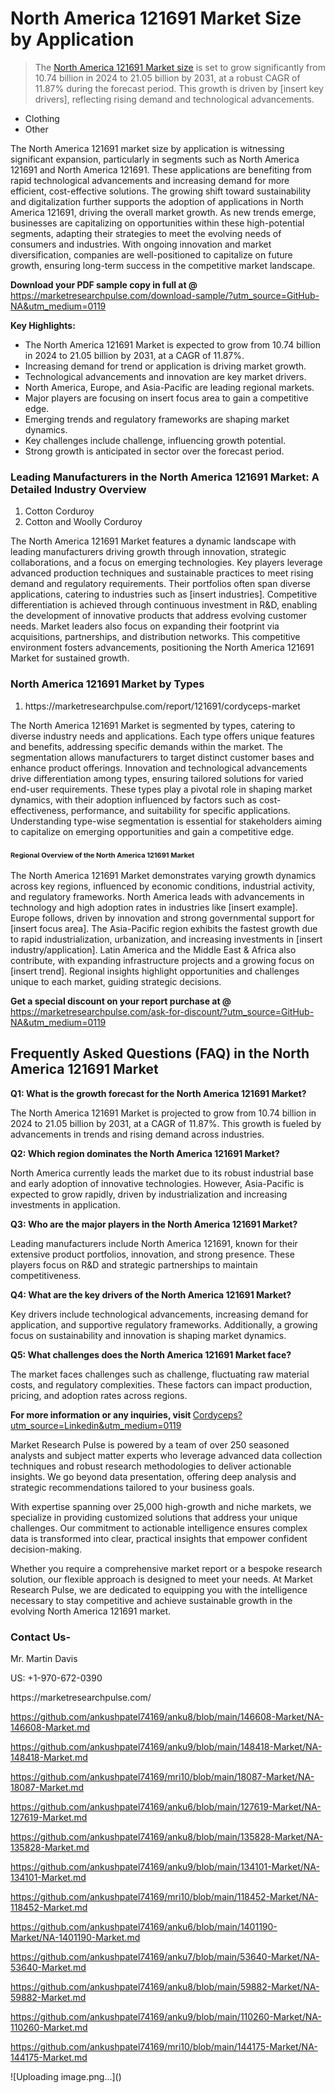 <h1>North America 121691 Market&nbsp;Size by Application</h1><blockquote><p>The <a href="https://marketresearchpulse.com/download-sample/?utm_source=GitHub-NA&amp;utm_medium=0119">North America 121691 Market size</a> is set to grow significantly from 10.74 billion in 2024 to 21.05 billion by 2031, at a robust CAGR of 11.87% during the forecast period. This growth is driven by [insert key drivers], reflecting rising demand and technological advancements.</p></blockquote><ul><li>Clothing <li> Other</li></ul><p>The North America 121691 market size by application is witnessing significant expansion, particularly in segments such as North America 121691 and North America 121691. These applications are benefiting from rapid technological advancements and increasing demand for more efficient, cost-effective solutions. The growing shift toward sustainability and digitalization further supports the adoption of applications in North America 121691, driving the overall market growth. As new trends emerge, businesses are capitalizing on opportunities within these high-potential segments, adapting their strategies to meet the evolving needs of consumers and industries. With ongoing innovation and market diversification, companies are well-positioned to capitalize on future growth, ensuring long-term success in the competitive market landscape.</p><p><strong>Download your PDF sample copy in full at @ </strong><a href="https://marketresearchpulse.com/download-sample/?utm_source=GitHub-NA&amp;utm_medium=0119">https://marketresearchpulse.com/download-sample/?utm_source=GitHub-NA&amp;utm_medium=0119</a></p><p><strong>Key Highlights: </strong></p><ul><li>The North America 121691 Market is expected to grow from 10.74 billion in 2024 to 21.05 billion by 2031, at a CAGR of 11.87%.</li><li>Increasing demand for trend or application is driving market growth.</li><li>Technological advancements and innovation are key market drivers.</li><li>North America, Europe, and Asia-Pacific are leading regional markets.</li><li>Major players are focusing on insert focus area to gain a competitive edge.</li><li>Emerging trends and regulatory frameworks are shaping market dynamics.</li><li>Key challenges include challenge, influencing growth potential.</li><li>Strong growth is anticipated in sector over the forecast period.</li></ul><h3>Leading Manufacturers in the North America 121691 Market: A Detailed Industry Overview</h3><ol><li>Cotton Corduroy <li> Cotton and Woolly Corduroy</li></ol><div class="flex max-w-full flex-col flex-grow"><div class="min-h-8 text-message flex w-full flex-col items-end gap-2 whitespace-normal break-words [.text-message+&amp;]:mt-5" dir="auto" data-message-author-role="assistant" data-message-id="fd8432e4-4910-450d-b182-61b7bfb0a01f" data-message-model-slug="gpt-4o"><div class="flex w-full flex-col gap-1 empty:hidden first:pt-[3px]"><div class="markdown prose w-full break-words dark:prose-invert light"><p>The North America 121691 Market features a dynamic landscape with leading manufacturers driving growth through innovation, strategic collaborations, and a focus on emerging technologies. Key players leverage advanced production techniques and sustainable practices to meet rising demand and regulatory requirements. Their portfolios often span diverse applications, catering to industries such as [insert industries]. Competitive differentiation is achieved through continuous investment in R&amp;D, enabling the development of innovative products that address evolving customer needs. Market leaders also focus on expanding their footprint via acquisitions, partnerships, and distribution networks. This competitive environment fosters advancements, positioning the North America 121691 Market for sustained growth.</p></div></div></div></div><h3>North America 121691 Market by Types</h3><ol><li>https://marketresearchpulse.com/report/121691/cordyceps-market</li></ol><div class="flex max-w-full flex-col flex-grow"><div class="min-h-8 text-message flex w-full flex-col items-end gap-2 whitespace-normal break-words [.text-message+&amp;]:mt-5" dir="auto" data-message-author-role="assistant" data-message-id="084470be-0bb7-4664-bddf-5156b4f41249" data-message-model-slug="gpt-4o-mini"><div class="flex w-full flex-col gap-1 empty:hidden first:pt-[3px]"><div class="markdown prose w-full break-words dark:prose-invert light"><p>The North America 121691 Market is segmented by types, catering to diverse industry needs and applications. Each type offers unique features and benefits, addressing specific demands within the market. The segmentation allows manufacturers to target distinct customer bases and enhance product offerings. Innovation and technological advancements drive differentiation among types, ensuring tailored solutions for varied end-user requirements. These types play a pivotal role in shaping market dynamics, with their adoption influenced by factors such as cost-effectiveness, performance, and suitability for specific applications. Understanding type-wise segmentation is essential for stakeholders aiming to capitalize on emerging opportunities and gain a competitive edge.</p></div></div></div></div><h3><span style="font-size: 11px;">Regional Overview of the North America 121691 Market</span></h3><div class="flex max-w-full flex-col flex-grow"><div class="min-h-8 text-message flex w-full flex-col items-end gap-2 whitespace-normal break-words [.text-message+&amp;]:mt-5" dir="auto" data-message-author-role="assistant" data-message-id="e9038762-ce64-4e30-91c9-9bd413514231" data-message-model-slug="gpt-4o-mini"><div class="flex w-full flex-col gap-1 empty:hidden first:pt-[3px]"><div class="markdown prose w-full break-words dark:prose-invert light"><p>The North America 121691 Market demonstrates varying growth dynamics across key regions, influenced by economic conditions, industrial activity, and regulatory frameworks. North America leads with advancements in technology and high adoption rates in industries like [insert example]. Europe follows, driven by innovation and strong governmental support for [insert focus area]. The Asia-Pacific region exhibits the fastest growth due to rapid industrialization, urbanization, and increasing investments in [insert industry/application]. Latin America and the Middle East &amp; Africa also contribute, with expanding infrastructure projects and a growing focus on [insert trend]. Regional insights highlight opportunities and challenges unique to each market, guiding strategic decisions.</p></div></div></div></div><p><strong>Get a special discount on your report purchase at @ </strong><a href="https://marketresearchpulse.com/ask-for-discount/?utm_source=GitHub-NA&amp;utm_medium=0119">https://marketresearchpulse.com/ask-for-discount/?utm_source=GitHub-NA&amp;utm_medium=0119</a></p><h2>Frequently Asked Questions (FAQ) in the North America 121691 Market</h2><p><strong>Q1: What is the growth forecast for the North America 121691 Market?</strong></p><p>The North America 121691 Market is projected to grow from 10.74 billion in 2024 to 21.05 billion by 2031, at a CAGR of 11.87%. This growth is fueled by advancements in trends and rising demand across industries.</p><p><strong>Q2: Which region dominates the North America 121691 Market?</strong></p><p>North America currently leads the market due to its robust industrial base and early adoption of innovative technologies. However, Asia-Pacific is expected to grow rapidly, driven by industrialization and increasing investments in application.</p><p><strong>Q3: Who are the major players in the North America 121691 Market?</strong></p><p>Leading manufacturers include North America 121691, known for their extensive product portfolios, innovation, and strong presence. These players focus on R&amp;D and strategic partnerships to maintain competitiveness.</p><p><strong>Q4: What are the key drivers of the North America 121691 Market?</strong></p><p>Key drivers include technological advancements, increasing demand for application, and supportive regulatory frameworks. Additionally, a growing focus on sustainability and innovation is shaping market dynamics.</p><p><strong>Q5: What challenges does the North America 121691 Market face?</strong></p><p>The market faces challenges such as challenge, fluctuating raw material costs, and regulatory complexities. These factors can impact production, pricing, and adoption rates across regions.</p><p><strong>For more information or any inquiries, visit&nbsp;</strong><a href="Cordyceps?utm_source=Linkedin&utm_medium=0119">Cordyceps?utm_source=Linkedin&utm_medium=0119</a></p><p>Market Research Pulse is powered by a team of over 250 seasoned analysts and subject matter experts who leverage advanced data collection techniques and robust research methodologies to deliver actionable insights. We go beyond data presentation, offering deep analysis and strategic recommendations tailored to your business goals.</p><p>With expertise spanning over 25,000 high-growth and niche markets, we specialize in providing customized solutions that address your unique challenges. Our commitment to actionable intelligence ensures complex data is transformed into clear, practical insights that empower confident decision-making.</p><p>Whether you require a comprehensive market report or a bespoke research solution, our flexible approach is designed to meet your needs. At Market Research Pulse, we are dedicated to equipping you with the intelligence necessary to stay competitive and achieve sustainable growth in the evolving North America 121691 market.</p><h3><strong>Contact Us-</strong></h3><p>Mr. Martin Davis</p><p>US: +1-970-672-0390</p><p>https://marketresearchpulse.com/</p><p><a href="https://github.com/ankushpatel74169/anku8/blob/main/146608-Market/NA-146608-Market.md">https://github.com/ankushpatel74169/anku8/blob/main/146608-Market/NA-146608-Market.md</a></p><p><a href="https://github.com/ankushpatel74169/anku9/blob/main/148418-Market/NA-148418-Market.md">https://github.com/ankushpatel74169/anku9/blob/main/148418-Market/NA-148418-Market.md</a></p><p><a href="https://github.com/ankushpatel74169/mri10/blob/main/18087-Market/NA-18087-Market.md">https://github.com/ankushpatel74169/mri10/blob/main/18087-Market/NA-18087-Market.md</a></p><p><a href="https://github.com/ankushpatel74169/anku6/blob/main/127619-Market/NA-127619-Market.md">https://github.com/ankushpatel74169/anku6/blob/main/127619-Market/NA-127619-Market.md</a></p><p><a href="https://github.com/ankushpatel74169/anku8/blob/main/135828-Market/NA-135828-Market.md">https://github.com/ankushpatel74169/anku8/blob/main/135828-Market/NA-135828-Market.md</a></p><p><a href="https://github.com/ankushpatel74169/anku9/blob/main/134101-Market/NA-134101-Market.md">https://github.com/ankushpatel74169/anku9/blob/main/134101-Market/NA-134101-Market.md</a></p><p><a href="https://github.com/ankushpatel74169/mri10/blob/main/118452-Market/NA-118452-Market.md">https://github.com/ankushpatel74169/mri10/blob/main/118452-Market/NA-118452-Market.md</a></p><p><a href="https://github.com/ankushpatel74169/anku6/blob/main/1401190-Market/NA-1401190-Market.md">https://github.com/ankushpatel74169/anku6/blob/main/1401190-Market/NA-1401190-Market.md</a></p><p><a href="https://github.com/ankushpatel74169/anku7/blob/main/53640-Market/NA-53640-Market.md">https://github.com/ankushpatel74169/anku7/blob/main/53640-Market/NA-53640-Market.md</a></p><p><a href="https://github.com/ankushpatel74169/anku8/blob/main/59882-Market/NA-59882-Market.md">https://github.com/ankushpatel74169/anku8/blob/main/59882-Market/NA-59882-Market.md</a></p><p><a href="https://github.com/ankushpatel74169/anku9/blob/main/110260-Market/NA-110260-Market.md">https://github.com/ankushpatel74169/anku9/blob/main/110260-Market/NA-110260-Market.md</a></p><p><a href="https://github.com/ankushpatel74169/mri10/blob/main/144175-Market/NA-144175-Market.md">https://github.com/ankushpatel74169/mri10/blob/main/144175-Market/NA-144175-Market.md</a></p>
![Uploading image.png…]()
